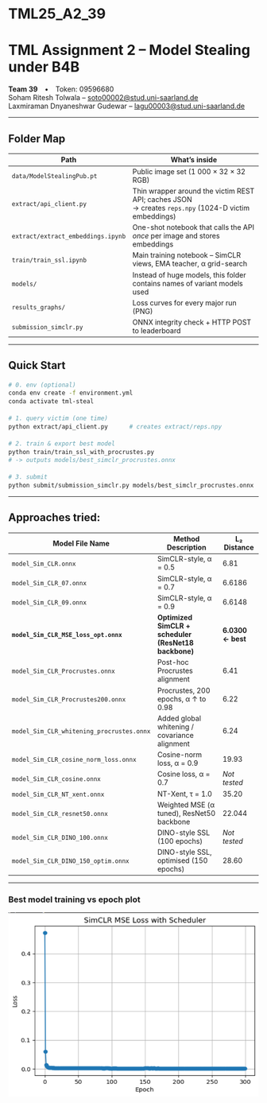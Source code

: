 # TML25_A2_39

# TML Assignment 2 – Model Stealing under B4B

**Team 39** • Token: 09596680  
Soham Ritesh Tolwala – soto00002@stud.uni-saarland.de  
Laxmiraman Dnyaneshwar Gudewar – lagu00003@stud.uni-saarland.de  

---
## Folder Map

| Path | What’s inside |
|------|---------------|
| `data/ModelStealingPub.pt` | Public image set (1 000 × 32 × 32 RGB) |
| `extract/api_client.py` | Thin wrapper around the victim REST API; caches JSON<br>→ creates `reps.npy` (1024-D victim embeddings) |
| `extract/extract_embeddings.ipynb` | One-shot notebook that calls the API *once* per image and stores embeddings |
| `train/train_ssl.ipynb` | Main training notebook – SimCLR views, EMA teacher, α grid-search |
| `models/` | Instead of huge models, this folder contains names of variant models used |
| `results_graphs/` | Loss curves for every major run (PNG) |
| `submission_simclr.py` | ONNX integrity check + HTTP POST to leaderboard |

---

## Quick Start

```bash
# 0. env (optional)
conda env create -f environment.yml
conda activate tml-steal

# 1. query victim (one time)
python extract/api_client.py      # creates extract/reps.npy

# 2. train & export best model
python train/train_ssl_with_procrustes.py
# -> outputs models/best_simclr_procrustes.onnx

# 3. submit
python submit/submission_simclr.py models/best_simclr_procrustes.onnx
```
---
## Approaches tried:

| Model File Name                           | Method Description                                   | L₂ Distance       |
| ----------------------------------------- | ---------------------------------------------------- | ----------------- |
| `model_Sim_CLR.onnx`                      | SimCLR-style, α = 0.5                                | 6.81              |
| `model_Sim_CLR_07.onnx`                   | SimCLR-style, α = 0.7                                | 6.6186            |
| `model_Sim_CLR_09.onnx`                   | SimCLR-style, α = 0.9                                | 6.6148            |
| **`model_Sim_CLR_MSE_loss_opt.onnx`**     | **Optimized SimCLR + scheduler (ResNet18 backbone)** | **6.0300 ← best** |
| `model_Sim_CLR_Procrustes.onnx`           | Post-hoc Procrustes alignment                        | 6.41              |
| `model_Sim_CLR_Procrustes200.onnx`        | Procrustes, 200 epochs, α ↑ to 0.98                  | 6.22              |
| `model_Sim_CLR_whitening_procrustes.onnx` | Added global whitening / covariance alignment        | 6.24              |
| `model_Sim_CLR_cosine_norm_loss.onnx`     | Cosine-norm loss, α = 0.9                            | 19.93             |
| `model_Sim_CLR_cosine.onnx`               | Cosine loss, α = 0.7                                 | *Not tested*      |
| `model_Sim_CLR_NT_xent.onnx`              | NT-Xent, τ = 1.0                                     | 35.20             |
| `model_Sim_CLR_resnet50.onnx`             | Weighted MSE (α tuned), ResNet50 backbone            | 22.044            |
| `model_Sim_CLR_DINO_100.onnx`             | DINO-style SSL (100 epochs)                          | *Not tested*      |
| `model_Sim_CLR_DINO_150_optim.onnx`       | DINO-style SSL, optimised (150 epochs)               | 28.60             |


---


### Best model training vs epoch plot
<img src="https://github.com/SohamTolwala/TML25_A2_39/blob/main/MSE_300optim.png" width="506" height="371">

